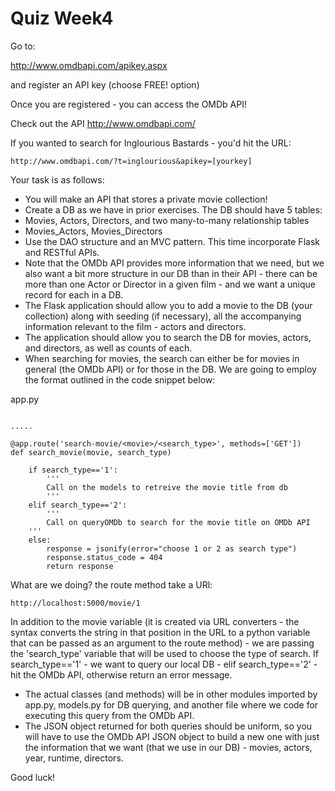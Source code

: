 # Quiz Week4

Go to:

http://www.omdbapi.com/apikey.aspx

and register an API key (choose FREE! option)

Once you are registered - you can access the OMDb API!

Check out the API http://www.omdbapi.com/

If you wanted to search for Inglourious Bastards - you'd hit the URL:
```
http://www.omdbapi.com/?t=inglourious&apikey=[yourkey]
```
Your task is as follows:
* You will make an API that stores a private movie collection!
* Create a DB as we have in prior exercises. The DB should have 5 tables:
 * Movies, Actors, Directors, and two many-to-many relationship tables
 * Movies_Actors, Movies_Directors
* Use the DAO structure and an MVC pattern. This time incorporate Flask and RESTful APIs.
* Note that the OMDb API provides more information that we need, but we also want a bit more structure in our DB than in their API - there can be more than one Actor or Director in a given film - and we want a unique record for each in a DB.
* The Flask application should allow you to add a movie to the DB (your collection) along with seeding (if necessary), all the accompanying information relevant to the film - actors and directors.
* The application should allow you to search the DB for movies, actors, and directors, as well as counts of each.
* When searching for movies, the search can either be for movies in general (the OMDb API) or for those in the DB. We are going to employ the format outlined in the code snippet below:

app.py
```

.....

@app.route('search-movie/<movie>/<search_type>', methods=['GET'])
def search_movie(movie, search_type)
    
    if search_type=='1':
        '''
        Call on the models to retreive the movie title from db
        '''
    elif search_type=='2':
        '''
        Call on queryOMDb to search for the movie title on OMDb API
	'''
    else:
        response = jsonify(error="choose 1 or 2 as search type")
        response.status_code = 404
        return response
```

What are we doing? the route method take a URl:
```
http://localhost:5000/movie/1
```
In addition to the movie variable (it is created via URL converters - the syntax <variable> converts the string in that position in the URL to a python variable that can be passed as an argument to the route method) - we are passing the 'search_type' variable that will be used to choose the type of search. If search_type=='1' - we want to query our local DB - elif search_type=='2' - hit the OMDb API, otherwise return an error message.
* The actual classes (and methods) will be in other modules imported by app.py, models.py for DB querying, and another file where we code for executing this query from the OMDb API. 
* The JSON object returned for both queries should be uniform, so you will have to use the OMDb API JSON object to build a new one with just the information that we want (that we use in our DB) - movies, actors, year, runtime, directors.

Good luck!

